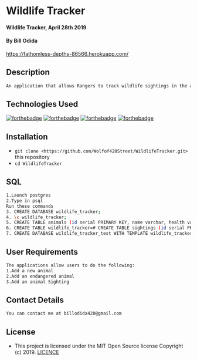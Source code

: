 # Wildlife Tracker
#### Wildlife Tracker, April 28th 2019
#### By **Bill Odida**
https://fathomless-depths-86566.herokuapp.com/
## Description

```bash
An application that allows Rangers to track wildlife sightings in the area.
```
## Technologies Used
[![forthebadge](https://forthebadge.com/images/badges/powered-by-electricity.svg)](https://forthebadge.com)
[![forthebadge](https://forthebadge.com/images/badges/made-with-java.svg)](https://forthebadge.com)
[![forthebadge](https://forthebadge.com/images/badges/uses-html.svg)](https://forthebadge.com)
[![forthebadge](https://forthebadge.com/images/badges/uses-css.svg)](https://forthebadge.com)

## Installation
* `git clone <https://github.com/Wolfof420Street/WildlifeTracker.git>` this repository
* `cd WildlifeTracker`

## SQL
```bash
1.Launch postgres
2.Type in psql
Run these commands
3. CREATE DATABASE wildlife_tracker;
4. \c wildlife_tracker;
5. CREATE TABLE animals (id serial PRIMARY KEY, name varchar, health varchar, age varchar, type varchar);
6. CREATE TABLE wildlife_tracker=# CREATE TABLE sightings (id serial PRIMARY KEY, animal_id int, location varchar, ranger_name varchar, timestamp timestamp);
7. CREATE DATABASE wildlife_tracker_test WITH TEMPLATE wildlife_tracker;
```
## User Requirements
```bash
The applications allow users to do the following:
1.Add a new animal
2.Add an endangered animal
3.Add an animal Sighting

```

## Contact Details
```bash
You can contact me at billodida420@gmail.com
```

## License
- This project is licensed under the MIT Open Source license Copyright (c) 2019. [LICENCE](https://github.com/Wolfof420Street/WildlifeTracker/blob/master/LICENCE)

